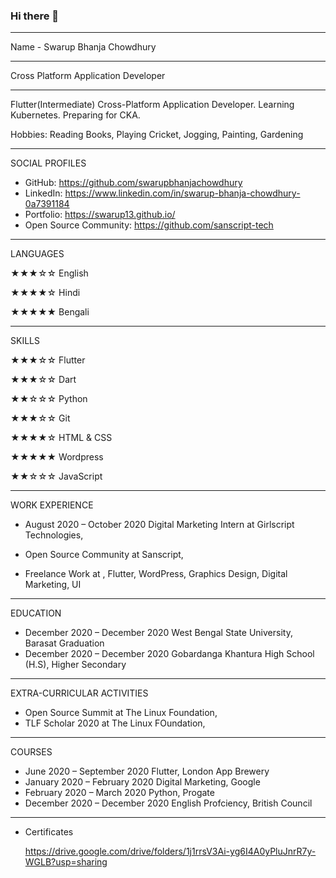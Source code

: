 ### Hi there 👋
---
Name - Swarup Bhanja Chowdhury

-------

Cross Platform Application Developer

---------


Flutter(Intermediate) Cross-Platform Application Developer. Learning Kubernetes. Preparing for CKA.

  Hobbies: Reading Books, Playing Cricket, Jogging, Painting, Gardening

------------------

SOCIAL PROFILES

  * GitHub: https://github.com/swarupbhanjachowdhury
  * LinkedIn: https://www.linkedin.com/in/swarup-bhanja-chowdhury-0a7391184
  * Portfolio: https://swarup13.github.io/
  * Open Source Community: https://github.com/sanscript-tech

------------

LANGUAGES

  ★★★☆☆ English

  ★★★★☆ Hindi

  ★★★★★ Bengali

------------

SKILLS

  ★★★☆☆ Flutter

  ★★★☆☆ Dart

  ★★☆☆☆ Python

  ★★★☆☆ Git

  ★★★★☆ HTML & CSS

  ★★★★★ Wordpress

  ★★☆☆☆ JavaScript

-----------------

WORK EXPERIENCE

  * August 2020 – October 2020
    Digital Marketing Intern at Girlscript Technologies, 

  * 
    Open Source Community at Sanscript, 

  * 
    Freelance Work at , 
      Flutter, WordPress, Graphics Design, Digital Marketing, UI

------------------

EDUCATION

  * December 2020 – December 2020
    West Bengal State University, Barasat Graduation
  * December 2020 – December 2020
    Gobardanga Khantura High School (H.S),  Higher Secondary

--------------------

EXTRA-CURRICULAR ACTIVITIES

  * 
    Open Source Summit  at The Linux Foundation, 
  * 
    TLF Scholar 2020 at The Linux FOundation, 

--------------------

COURSES

  * June 2020 – September 2020
    Flutter, London App Brewery 
  * January 2020 – February 2020
    Digital Marketing, Google
  * February 2020 – March 2020
    Python, Progate
  * December 2020 – December 2020
    English Profciency, British Council 

---------------------

  * Certificates 

    https://drive.google.com/drive/folders/1j1rrsV3Ai-yg6I4A0yPluJnrR7y-WGLB?usp=sharing
